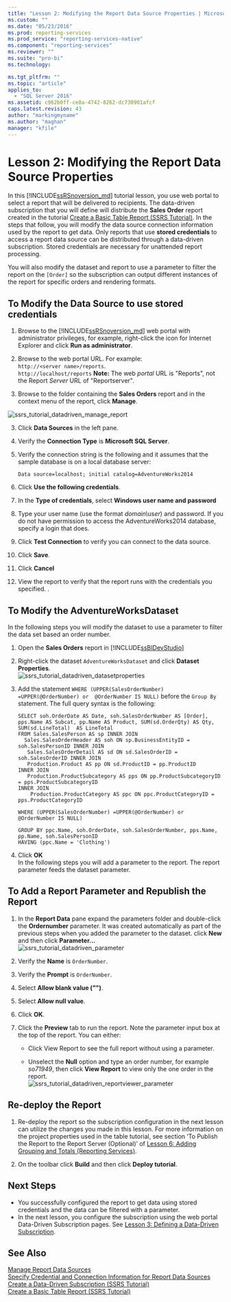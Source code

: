 ```yaml
---
title: "Lesson 2: Modifying the Report Data Source Properties | Microsoft Docs"
ms.custom: ""
ms.date: "05/23/2016"
ms.prod: reporting-services
ms.prod_service: "reporting-services-native"
ms.component: "reporting-services"
ms.reviewer: ""
ms.suite: "pro-bi"
ms.technology: 

ms.tgt_pltfrm: ""
ms.topic: "article"
applies_to: 
  - "SQL Server 2016"
ms.assetid: c962b0ff-ce8a-4742-8262-dc730901afcf
caps.latest.revision: 43
author: "markingmyname"
ms.author: "maghan"
manager: "kfile"
---
```

# Lesson 2: Modifying the Report Data Source Properties
In this [!INCLUDE[ssRSnoversion_md](../includes/ssrsnoversion-md.md)] tutorial lesson, you use web portal to select a report that will be delivered to recipients. The data-driven subscription that you will define will distribute the **Sales Order** report created in the tutorial [Create a Basic Table Report &#40;SSRS Tutorial&#41;](../reporting-services/create-a-basic-table-report-ssrs-tutorial.md).  In the steps that follow, you will modify the data source connection information used by the report to get data. Only reports that use **stored credentials** to access a report data source can be distributed through a data-driven subscription. Stored credentials are necessary for unattended report processing.  
  
You will also modify the dataset and report to use a parameter to filter the report on the `[Order]` so the subscription can output different instances of the report for specific orders and rendering formats.  
  
## <a name="bkmk_modify_datasource"></a>To Modify the Data Source to use stored credentials  
  
1.  Browse to the [!INCLUDE[ssRSnoversion_md](../includes/ssrsnoversion-md.md)] web portal with administrator privileges, for example, right-click the icon for Internet Explorer and click **Run as administrator**.  
 
2.    Browse to the web portal URL.  For example:   
    `http://<server name>/reports`.  
    `http://localhost/reports`
 **Note:** The web *portal* URL is "Reports", not the Report *Server* URL of "Reportserver".  
3.  Browse to the folder containing the **Sales Orders** report and in the context menu of the report, click **Manage**.  
 
 ![ssrs_tutorial_datadriven_manage_report](../reporting-services/media/ssrs-tutorial-datadriven-manage-report.png)
  
3.  Click **Data Sources** in the left pane.  
  
4.  Verify the **Connection Type** is **Microsoft SQL Server**.  
  
5.  Verify the connection string is the following and it assumes that the sample database is on a local database server:  
  
    ```  
    Data source=localhost; initial catalog=AdventureWorks2014  
    ```  
  
6.  Click **Use the following credentials**.  
  
7. In the **Type of credentials**, select **Windows user name and password**
8. Type your user name (use the format *domain\user*) and password. If you do not have permission to access the AdventureWorks2014 database, specify a login that does.  
    
9. Click **Test Connection** to verify you can connect to the data source.  
  
10. Click **Save**.
11. Click **Cancel**  
  
11. View the report to verify that the report runs with the credentials you specified. .  
  
## <a name="bkmk_modify_dataset"></a>To Modify the AdventureWorksDataset  
 In the following steps you will modify the dataset to use a parameter to filter the data set based an order number.
1.  Open the **Sales Orders** report in [!INCLUDE[ssBIDevStudio](../includes/ssbidevstudio-md.md)]  
  
2.  Right-click the dataset `AdventureWorksDataset` and click **Dataset Properties**.  
    ![ssrs_tutorial_datadriven_datasetproperties](../reporting-services/media/ssrs-tutorial-datadriven-datasetproperties.png)  
3.  Add the statement `WHERE (UPPER(SalesOrderNumber) =UPPER(@OrderNumber) or  @OrderNumber IS NULL)` before the `Group By` statement. The full query syntax is the following:  
  
    ```  
    SELECT soh.OrderDate AS Date, soh.SalesOrderNumber AS [Order], pps.Name AS Subcat, pp.Name AS Product, SUM(sd.OrderQty) AS Qty, SUM(sd.LineTotal)  AS LineTotal  
    FROM Sales.SalesPerson AS sp INNER JOIN  
      Sales.SalesOrderHeader AS soh ON sp.BusinessEntityID = soh.SalesPersonID INNER JOIN  
       Sales.SalesOrderDetail AS sd ON sd.SalesOrderID = soh.SalesOrderID INNER JOIN  
       Production.Product AS pp ON sd.ProductID = pp.ProductID  
    INNER JOIN  
       Production.ProductSubcategory AS pps ON pp.ProductSubcategoryID = pps.ProductSubcategoryID   
    INNER JOIN  
        Production.ProductCategory AS ppc ON ppc.ProductCategoryID = pps.ProductCategoryID  
  
    WHERE (UPPER(SalesOrderNumber) =UPPER(@OrderNumber) or  @OrderNumber IS NULL)  
  
    GROUP BY ppc.Name, soh.OrderDate, soh.SalesOrderNumber, pps.Name, pp.Name, soh.SalesPersonID  
    HAVING (ppc.Name = 'Clothing')  
    ```  
  
4.  Click **OK**  
 In the following steps you will add a parameter to the report.  The report parameter feeds the dataset parameter. 
## <a name="bkmk_add_reportparameter"></a>To Add a Report Parameter and Republish the Report  
  
1.  In the **Report Data** pane expand the parameters folder and double-click the **Ordernumber** parameter.  It was created automatically as part of the previous steps when you added the parameter to the dataset. click **New** and then click **Parameter...**  
 ![ssrs_tutorial_datadriven_parameter](../reporting-services/media/ssrs-tutorial-datadriven-parameter.png) 
2.  Verify the **Name** is `OrderNumber`.  
  
3.  Verify the **Prompt** is `OrderNumber`.  
  
4.  Select **Allow blank value ("")**.  
  
5.  Select **Allow null value**.  
  
6.  Click **OK**.  
  
7.  Click the **Preview** tab to run the report. Note the parameter input box at the top of the report. You can either:  
  
    -   Click View Report to see the full report without using a parameter.  
  
    -   Unselect the **Null** option and type an order number, for example *so71949*, then click **View Report** to view only the one order in the report.  
    ![ssrs_tutorial_datadriven_reportviewer_parameter](../reporting-services/media/ssrs-tutorial-datadriven-reportviewer-parameter.png) 
 
  
## <a name="bkmk_redeploy"></a>Re-deploy the Report  
  
1.  Re-deploy the report so the subscription configuration in the next lesson can utilize the changes you made in this lesson. For more information on the project properties used in the table tutorial, see section ‘To Publish the Report to the Report Server (Optional)’ of [Lesson 6: Adding Grouping and Totals &#40;Reporting Services&#41;](../reporting-services/lesson-6-adding-grouping-and-totals-reporting-services.md).  
  
2.  On the toolbar click **Build** and then click **Deploy tutorial**.  
  
## Next Steps  
+ You successfully configured the report to get data using stored credentials and the data can be filtered with a parameter. 
+ In the next lesson, you configure the subscription using the web portal Data-Driven Subscription pages. See [Lesson 3: Defining a Data-Driven Subscription](../reporting-services/lesson-3-defining-a-data-driven-subscription.md).  
  
## See Also  
[Manage Report Data Sources](../reporting-services/report-data/manage-report-data-sources.md)  
[Specify Credential and Connection Information for Report Data Sources](../reporting-services/report-data/specify-credential-and-connection-information-for-report-data-sources.md)  
[Create a Data-Driven Subscription &#40;SSRS Tutorial&#41;](../reporting-services/create-a-data-driven-subscription-ssrs-tutorial.md)  
[Create a Basic Table Report &#40;SSRS Tutorial&#41;](../reporting-services/create-a-basic-table-report-ssrs-tutorial.md)  
  
  
  

